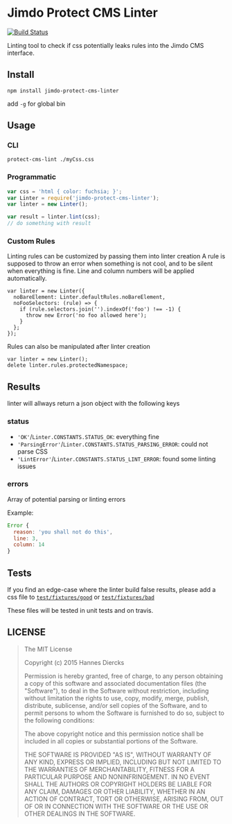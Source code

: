 Jimdo Protect CMS Linter
========================

[![Build Status](https://travis-ci.org/Jimdo/protect-cms-linter.svg?branch=master)](https://travis-ci.org/Jimdo/protect-cms-linter)

Linting tool to check if css potentially leaks rules into the Jimdo CMS interface.


Install
-------

`npm install jimdo-protect-cms-linter`

add `-g` for global bin


Usage
-----

### CLI

`protect-cms-lint ./myCss.css`

### Programmatic

```js
var css = 'html { color: fuchsia; }';
var Linter = require('jimdo-protect-cms-linter');
var linter = new Linter();

var result = linter.lint(css);
// do something with result
```

### Custom Rules

Linting rules can be customized by passing them into linter creation
A rule is supposed to throw an error when something is not cool, and
to be silent when everything is fine. Line and column numbers will
be applied automatically.


```
var linter = new Linter({
  noBareElement: Linter.defaultRules.noBareElement,
  noFooSelectors: (rule) => {
    if (rule.selectors.join('').indexOf('foo') !== -1) {
      throw new Error('no foo allowed here');
    }
  };
});
```

Rules can also be manipulated after linter creation

```
var linter = new Linter();
delete linter.rules.protectedNamespace;
```


Results
-------

linter will allways return a json object with the following keys

### status

 - `'OK'`/`Linter.CONSTANTS.STATUS_OK`: everything fine
 - `'ParsingError'`/`Linter.CONSTANTS.STATUS_PARSING_ERROR`: could not parse CSS
 - `'LintError'`/`Linter.CONSTANTS.STATUS_LINT_ERROR`: found some linting issues

### errors

Array of potential parsing or linting errors

Example:

```js
Error {
  reason: 'you shall not do this',
  line: 3,
  column: 14
}
```


Tests
-----

If you find an edge-case where the linter build false results, please
add a css file to [`test/fixtures/good`](https://github.com/Jimdo/protect-cms-linter/tree/master/test/fixtures/good)
or [`test/fixtures/bad`](https://github.com/Jimdo/protect-cms-linter/tree/master/test/fixtures/bad) 

These files will be tested in unit tests and on travis.


LICENSE
-------

> The MIT License
>
> Copyright (c) 2015 Hannes Diercks
>
> Permission is hereby granted, free of charge, to any person obtaining a copy
> of this software and associated documentation files (the "Software"), to deal
> in the Software without restriction, including without limitation the rights
> to use, copy, modify, merge, publish, distribute, sublicense, and/or sell
> copies of the Software, and to permit persons to whom the Software is
> furnished to do so, subject to the following conditions:
>
> The above copyright notice and this permission notice shall be included in
> all copies or substantial portions of the Software.
>
> THE SOFTWARE IS PROVIDED "AS IS", WITHOUT WARRANTY OF ANY KIND, EXPRESS OR
> IMPLIED, INCLUDING BUT NOT LIMITED TO THE WARRANTIES OF MERCHANTABILITY,
> FITNESS FOR A PARTICULAR PURPOSE AND NONINFRINGEMENT. IN NO EVENT SHALL THE
> AUTHORS OR COPYRIGHT HOLDERS BE LIABLE FOR ANY CLAIM, DAMAGES OR OTHER
> LIABILITY, WHETHER IN AN ACTION OF CONTRACT, TORT OR OTHERWISE, ARISING FROM,
> OUT OF OR IN CONNECTION WITH THE SOFTWARE OR THE USE OR OTHER DEALINGS IN
> THE SOFTWARE.

